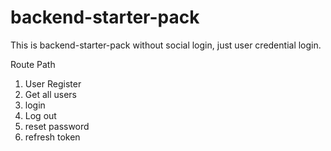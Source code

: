 # backend-starter-pack

This is backend-starter-pack without social login, just user credential login.

Route Path
1. User Register
2. Get all users
3. login
4. Log out
5. reset password
6. refresh token

